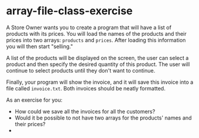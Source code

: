 # array-file-class-exercise

A Store Owner wants you to create a program that will have a list of products with its prices. You will load the names of the products and their prices into two arrays: `products` and `prices`. After loading this information you will then start "selling."

A list of the products will be displayed on the screen, the user can select a product and then specify the desired quantity of this product. The user will continue to select products until they don't want to continue.

Finally, your program will show the invoice, and it will save this invoice into a file called `invoice.txt`. Both invoices should be neatly formatted.

As an exercise for you:
* How could we save all the invoices for all the customers?
* Would it be possible to not have two arrays for the products' names and their prices?
* 